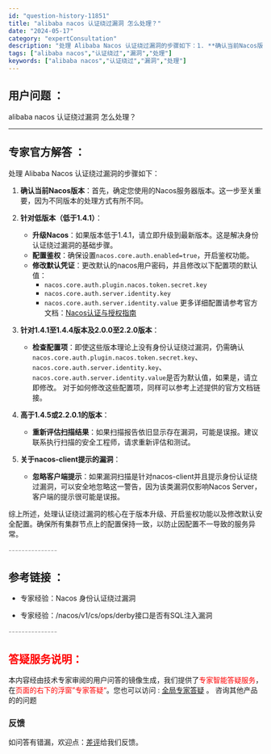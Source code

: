 ```yaml
---
id: "question-history-11851"
title: "alibaba nacos 认证绕过漏洞 怎么处理？"
date: "2024-05-17"
category: "expertConsultation"
description: "处理 Alibaba Nacos 认证绕过漏洞的步骤如下：1. **确认当前Nacos版本**：首先，确定您使用的Nacos服务器版本。这一步至关重要，因为不同版本的处理方式有所不同。2. **针对低版本（低于1.4.1）**：   - **升级Nacos**：如果版本低于1.4.1，请立即升级到最"
tags: ["alibaba nacos","认证绕过","漏洞","处理"]
keywords: ["alibaba nacos","认证绕过","漏洞","处理"]
---
```


## 用户问题 ： 
 alibaba nacos 认证绕过漏洞 怎么处理？  

---------------
## 专家官方解答 ：

处理 Alibaba Nacos 认证绕过漏洞的步骤如下：

1. **确认当前Nacos版本**：首先，确定您使用的Nacos服务器版本。这一步至关重要，因为不同版本的处理方式有所不同。

2. **针对低版本（低于1.4.1）**：
   - **升级Nacos**：如果版本低于1.4.1，请立即升级到最新版本。这是解决身份认证绕过漏洞的基础步骤。
   - **配置鉴权**：确保设置`nacos.core.auth.enabled=true`，开启鉴权功能。
   - **修改默认凭证**：更改默认的nacos用户密码，并且修改以下配置项的默认值：
     - `nacos.core.auth.plugin.nacos.token.secret.key`
     - `nacos.core.auth.server.identity.key`
     - `nacos.core.auth.server.identity.value`
   更多详细配置请参考官方文档：[Nacos认证与授权指南](https://nacos.io/docs/latest/guide/user/auth/)

3. **针对1.4.1至1.4.4版本及2.0.0至2.2.0版本**：
   - **检查配置项**：即使这些版本理论上没有身份认证绕过漏洞，仍需确认`nacos.core.auth.plugin.nacos.token.secret.key`、`nacos.core.auth.server.identity.key`、`nacos.core.auth.server.identity.value`是否为默认值，如果是，请立即修改。
   对于如何修改这些配置项，同样可以参考上述提供的官方文档链接。

4. **高于1.4.5或2.2.0.1的版本**：
   - **重新评估扫描结果**：如果扫描报告依旧显示存在漏洞，可能是误报。建议联系执行扫描的安全工程师，请求重新评估和测试。

5. **关于nacos-client提示的漏洞**：
   - **忽略客户端提示**：如果漏洞扫描是针对nacos-client并且提示身份认证绕过漏洞，可以安全地忽略这一警告，因为该类漏洞仅影响Nacos Server，客户端的提示很可能是误报。

综上所述，处理认证绕过漏洞的核心在于版本升级、开启鉴权功能以及修改默认安全配置。确保所有集群节点上的配置保持一致，以防止因配置不一导致的服务异常。


<font color="#949494">---------------</font> 


## 参考链接 ：

* 专家经验：Nacos 身份认证绕过漏洞 
 
 * 专家经验：/nacos/v1/cs/ops/derby接口是否有SQL注入漏洞 


 <font color="#949494">---------------</font> 
 


## <font color="#FF0000">答疑服务说明：</font> 

本内容经由技术专家审阅的用户问答的镜像生成，我们提供了<font color="#FF0000">专家智能答疑服务</font>，在<font color="#FF0000">页面的右下的浮窗”专家答疑“</font>。您也可以访问 : [全局专家答疑](https://answer.opensource.alibaba.com/docs/intro) 。 咨询其他产品的的问题

### 反馈
如问答有错漏，欢迎点：[差评](https://ai.nacos.io/user/feedbackByEnhancerGradePOJOID?enhancerGradePOJOId=13824)给我们反馈。

